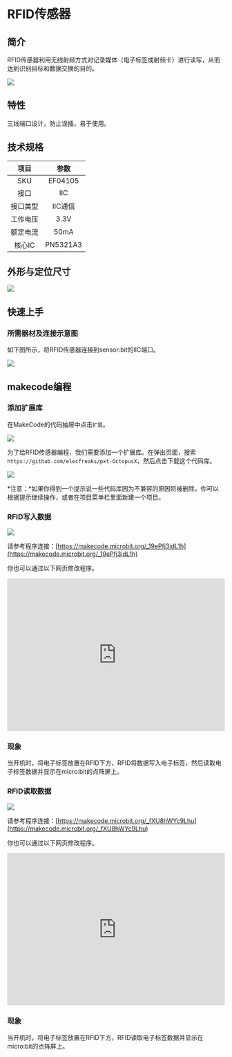 # RFID传感器

## 简介
RFID传感器利用无线射频方式对记录媒体（电子标签或射频卡）进行读写，从而达到识别目标和数据交换的目的。

![](./images/04105_01.png)

## 特性

三线端口设计，防止误插，易于使用。

## 技术规格


项目 | 参数 
:-: | :-: 
SKU|EF04105
接口|IIC
接口类型|IIC通信
工作电压|3.3V
额定电流|50mA
核心IC|PN5321A3

## 外形与定位尺寸

![](./images/04105_02.png)


## 快速上手

### 所需器材及连接示意图

如下图所示，将RFID传感器连接到sensor:bit的IIC端口。

![](./images/04105_03.png)

## makecode编程

### 添加扩展库
在MakeCode的代码抽屉中点击`扩展`。

![](./images/04105_04.png)

为了给RFID传感器编程，我们需要添加一个扩展库。在弹出页面，搜索`https://github.com/elecfreaks/pxt-OctopusX`，然后点击下载这个代码库。

![](./images/04105_05.png)

*注意：*如果你得到一个提示说一些代码库因为不兼容的原因将被删除，你可以根据提示继续操作，或者在项目菜单栏里面新建一个项目。

### RFID写入数据

![](./images/05047_06.png)

请参考程序连接：[https://makecode.microbit.org/_19ePfj3idL1h](https://makecode.microbit.org/_19ePfj3idL1h)

你也可以通过以下网页修改程序。

<div style="position:relative;height:0;padding-bottom:70%;overflow:hidden;"><iframe style="position:absolute;top:0;left:0;width:100%;height:100%;" src="https://makecode.microbit.org/#pub:_19ePfj3idL1h" frameborder="0" sandbox="allow-popups allow-forms allow-scripts allow-same-origin"></iframe></div>  

### 现象
当开机时，将电子标签放置在RFID下方，RFID将数据写入电子标签，然后读取电子标签数据并显示在micro:bit的点阵屏上。

### RFID读取数据

![](./images/05047_07.png)

请参考程序连接：[https://makecode.microbit.org/_fXU8hWYc9Lhu](https://makecode.microbit.org/_fXU8hWYc9Lhu)

你也可以通过以下网页修改程序。

<div style="position:relative;height:0;padding-bottom:70%;overflow:hidden;"><iframe style="position:absolute;top:0;left:0;width:100%;height:100%;" src="https://makecode.microbit.org/#pub:_fXU8hWYc9Lhu" frameborder="0" sandbox="allow-popups allow-forms allow-scripts allow-same-origin"></iframe></div>  

### 现象
当开机时，将电子标签放置在RFID下方，RFID读取电子标签数据并显示在micro:bit的点阵屏上。
